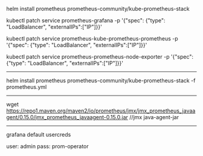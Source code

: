  helm install prometheus prometheus-community/kube-prometheus-stack

 kubectl patch service prometheus-grafana -p '{"spec": {"type": "LoadBalancer", "externalIPs":["IP"]}}'

  kubectl patch service prometheus-kube-prometheus-prometheus -p '{"spec": {"type": "LoadBalancer", "externalIPs":["IP"]}}'

  kubectl patch service prometheus-prometheus-node-exporter -p '{"spec": {"type": "LoadBalancer", "externalIPs":["IP"]}}'

  --------------------------------------------------------------------------------------------------------------------------

   helm install prometheus prometheus-community/kube-prometheus-stack -f prometheus.yml

----------------------------------------------------------------------------------------------------------------------------

wget https://repo1.maven.org/maven2/io/prometheus/jmx/jmx_prometheus_javaagent/0.15.0/jmx_prometheus_javaagent-0.15.0.jar  //jmx java-agent-jar

----------------------------------------------------------------------------------------------------------------------------

grafana default usercreds

user: admin
pass: prom-operator